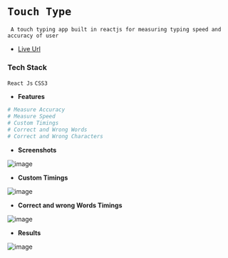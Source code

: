 # `Touch Type`
``` A touch typing app built in reactjs for measuring typing speed and accuracy of user```
-  <a href = "https://touch-type-three.vercel.app/ ">Live Url</a>

### **Tech Stack**
`React Js`
`CSS3`

- **Features** 
 ```sh
# Measure Accuracy
# Measure Speed
# Custom Timings
# Correct and Wrong Words
# Correct and Wrong Characters
 ```

- **Screenshots** 

![image](https://github.com/Digvijay78/change/assets/110631494/146b3bf6-638c-4d05-abb2-75d70b7a9b6d)

- **Custom Timings** 

![image](https://github.com/Digvijay78/change/assets/110631494/e768e0d5-18d9-4e12-a0e7-282fe9b737e3)

- **Correct and wrong Words Timings** 

![image](https://github.com/Digvijay78/change/assets/110631494/e344bdaa-1248-4cc0-8178-52b7b9285cfa)

- **Results**

![image](https://github.com/Digvijay78/change/assets/110631494/103b4373-13de-42c6-a003-b459668a6a24)

